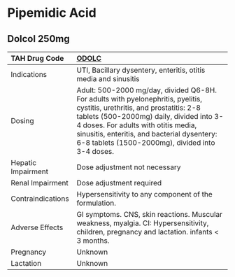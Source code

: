 # Pipemidic Acid

## Dolcol 250mg

| TAH Drug Code      | [ODOLC](https://www.tahsda.org.tw/drugs/hissearch.php?drug_code=ODOLC)                                                                                                                                                                                                                                          |
|:-------------------|:----------------------------------------------------------------------------------------------------------------------------------------------------------------------------------------------------------------------------------------------------------------------------------------------------------------|
| Indications        | UTI, Bacillary dysentery, enteritis, otitis media and sinusitis                                                                                                                                                                                                                                                 |
| Dosing             | Adult: 500-2000 mg/day, divided Q6-8H. For adults with pyelonephritis, pyelitis, cystitis, urethritis, and prostatitis: 2-8 tablets (500-2000mg) daily, divided into 3-4 doses. For adults with otitis media, sinusitis, enteritis, and bacterial dysentery: 6-8 tablets (1500-2000mg), divided into 3-4 doses. |
| Hepatic Impairment | Dose adjustment not necessary                                                                                                                                                                                                                                                                                   |
| Renal Impairment   | Dose adjustment required                                                                                                                                                                                                                                                                                        |
| Contraindications  | Hypersensitivity to any component of the formulation.                                                                                                                                                                                                                                                           |
| Adverse Effects    | GI symptoms. CNS, skin reactions. Muscular weakness, myalgia. CI: Hypersensitivity, children, pregnancy and lactation. infants < 3 months.                                                                                                                                                                      |
| Pregnancy          | Unknown                                                                                                                                                                                                                                                                                                         |
| Lactation          | Unknown                                                                                                                                                                                                                                                                                                         |

